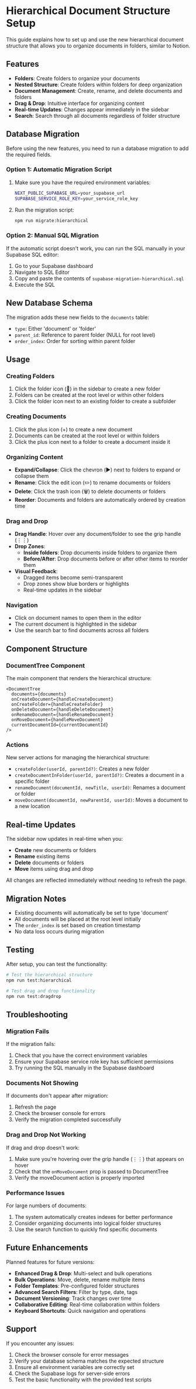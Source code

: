 # Hierarchical Document Structure Setup

This guide explains how to set up and use the new hierarchical document structure that allows you to organize documents in folders, similar to Notion.

## Features

- **Folders**: Create folders to organize your documents
- **Nested Structure**: Create folders within folders for deep organization
- **Document Management**: Create, rename, and delete documents and folders
- **Drag & Drop**: Intuitive interface for organizing content
- **Real-time Updates**: Changes appear immediately in the sidebar
- **Search**: Search through all documents regardless of folder structure

## Database Migration

Before using the new features, you need to run a database migration to add the required fields.

### Option 1: Automatic Migration Script

1. Make sure you have the required environment variables:
   ```bash
   NEXT_PUBLIC_SUPABASE_URL=your_supabase_url
   SUPABASE_SERVICE_ROLE_KEY=your_service_role_key
   ```

2. Run the migration script:
   ```bash
   npm run migrate:hierarchical
   ```

### Option 2: Manual SQL Migration

If the automatic script doesn't work, you can run the SQL manually in your Supabase SQL editor:

1. Go to your Supabase dashboard
2. Navigate to SQL Editor
3. Copy and paste the contents of `supabase-migration-hierarchical.sql`
4. Execute the SQL

## New Database Schema

The migration adds these new fields to the `documents` table:

- `type`: Either 'document' or 'folder'
- `parent_id`: Reference to parent folder (NULL for root level)
- `order_index`: Order for sorting within parent folder

## Usage

### Creating Folders

1. Click the folder icon (📁) in the sidebar to create a new folder
2. Folders can be created at the root level or within other folders
3. Click the folder icon next to an existing folder to create a subfolder

### Creating Documents

1. Click the plus icon (+) to create a new document
2. Documents can be created at the root level or within folders
3. Click the plus icon next to a folder to create a document inside it

### Organizing Content

- **Expand/Collapse**: Click the chevron (▶️) next to folders to expand or collapse them
- **Rename**: Click the edit icon (✏️) to rename documents or folders
- **Delete**: Click the trash icon (🗑️) to delete documents or folders
- **Reorder**: Documents and folders are automatically ordered by creation time

### Drag and Drop

- **Drag Handle**: Hover over any document/folder to see the grip handle (⋮⋮)
- **Drop Zones**: 
  - **Inside folders**: Drop documents inside folders to organize them
  - **Before/After**: Drop documents before or after other items to reorder them
- **Visual Feedback**: 
  - Dragged items become semi-transparent
  - Drop zones show blue borders or highlights
  - Real-time updates in the sidebar

### Navigation

- Click on document names to open them in the editor
- The current document is highlighted in the sidebar
- Use the search bar to find documents across all folders

## Component Structure

### DocumentTree Component

The main component that renders the hierarchical structure:

```tsx
<DocumentTree
  documents={documents}
  onCreateDocument={handleCreateDocument}
  onCreateFolder={handleCreateFolder}
  onDeleteDocument={handleDeleteDocument}
  onRenameDocument={handleRenameDocument}
  onMoveDocument={handleMoveDocument}
  currentDocumentId={currentDocumentId}
/>
```

### Actions

New server actions for managing the hierarchical structure:

- `createFolder(userId, parentId?)`: Creates a new folder
- `createDocumentInFolder(userId, parentId?)`: Creates a document in a specific folder
- `renameDocument(documentId, newTitle, userId)`: Renames a document or folder
- `moveDocument(documentId, newParentId, userId)`: Moves a document to a new location

## Real-time Updates

The sidebar now updates in real-time when you:

- **Create** new documents or folders
- **Rename** existing items
- **Delete** documents or folders
- **Move** items using drag and drop

All changes are reflected immediately without needing to refresh the page.

## Migration Notes

- Existing documents will automatically be set to type 'document'
- All documents will be placed at the root level initially
- The `order_index` is set based on creation timestamp
- No data loss occurs during migration

## Testing

After setup, you can test the functionality:

```bash
# Test the hierarchical structure
npm run test:hierarchical

# Test drag and drop functionality
npm run test:dragdrop
```

## Troubleshooting

### Migration Fails

If the migration fails:

1. Check that you have the correct environment variables
2. Ensure your Supabase service role key has sufficient permissions
3. Try running the SQL manually in the Supabase dashboard

### Documents Not Showing

If documents don't appear after migration:

1. Refresh the page
2. Check the browser console for errors
3. Verify the migration completed successfully

### Drag and Drop Not Working

If drag and drop doesn't work:

1. Make sure you're hovering over the grip handle (⋮⋮) that appears on hover
2. Check that the `onMoveDocument` prop is passed to DocumentTree
3. Verify the moveDocument action is properly imported

### Performance Issues

For large numbers of documents:

1. The system automatically creates indexes for better performance
2. Consider organizing documents into logical folder structures
3. Use the search function to quickly find specific documents

## Future Enhancements

Planned features for future versions:

- **Enhanced Drag & Drop**: Multi-select and bulk operations
- **Bulk Operations**: Move, delete, rename multiple items
- **Folder Templates**: Pre-configured folder structures
- **Advanced Search Filters**: Filter by type, date, tags
- **Document Versioning**: Track changes over time
- **Collaborative Editing**: Real-time collaboration within folders
- **Keyboard Shortcuts**: Quick navigation and operations

## Support

If you encounter any issues:

1. Check the browser console for error messages
2. Verify your database schema matches the expected structure
3. Ensure all environment variables are correctly set
4. Check the Supabase logs for server-side errors
5. Test the basic functionality with the provided test scripts
